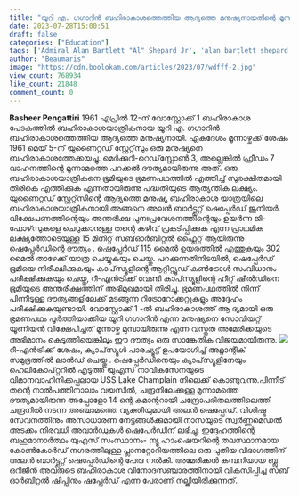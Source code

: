 ```yaml
---
title: "യൂറി എ. ഗഗാറിൻ ബഹിരാകാശത്തെത്തിയ ആദ്യത്തെ മനുഷ്യനായതിന്റെ മൂന്നാഴ്ചക്ക് ശേഷം  യുണൈറ്റഡ് സ്റ്റേറ്റ്‌സും ഒരു മനുഷ്യനെ ബഹിരാകാശത്തേക്കയച്ചു"
date: 2023-07-28T15:00:51
draft: false
categories: ["Education"]
tags: ['Admiral Alan Bartlett "Al" Shepard Jr', 'alan bartlett shepard', "America's first astronaut in space", 'Jr', 'Mercury Program', 'NASA', 'space']
author: "Beaumaris"
image: "https://cdn.boolokam.com/articles/2023/07/wdfff-2.jpg"
view_count: 768934
like_count: 21848
comment_count: 0
---
```


**Basheer Pengattiri** 1961 ഏപ്രിൽ 12-ന് വോസ്റ്റോക്ക് 1 ബഹിരാകാശ പേടകത്തിൽ ബഹിരാകാശയാത്രികനായ യൂറി എ. ഗഗാറിൻ ബഹിരാകാശത്തെത്തിയ ആദ്യത്തെ മനുഷ്യനായി. ഏകദേശം മൂന്നാഴ്ചക്ക് ശേഷം 1961 മെയ് 5-ന് യുണൈറ്റഡ് സ്റ്റേറ്റ്‌സും ഒരു മനുഷ്യനെ ബഹിരാകാശത്തേക്കയച്ചു. മെർക്കുറി-റെഡ്‌സ്റ്റോൺ 3, അല്ലെങ്കിൽ ഫ്രീഡം 7 വാഹനത്തിന്റെ മൂന്നാമത്തെ പറക്കൽ ദൗത്യമായിരുന്നു അത്. ഒരു ബഹിരാകാശയാത്രികനെ ഭൂമിയുടെ ഭ്രമണപഥത്തിൽ എത്തിച്ച് സുരക്ഷിതമായി തിരികെ എത്തിക്കുക എന്നതായിരുന്നു പദ്ധതിയുടെ ആത്യന്തിക ലക്ഷ്യം. യുണൈറ്റഡ് സ്റ്റേറ്റ്‌സിന്റെ ആദ്യത്തെ മനുഷ്യ ബഹിരാകാശ യാത്രയിലെ ബഹിരാകാശയാത്രികനായി അങ്ങനെ അലൻ ബാർട്ട്ലറ്റ് ഷെപ്പേർഡ് ജൂനിയർ. [](https://cdn.boolokam.com/articles/2023/07/wdfff-2.jpg)വിക്ഷേപണത്തിന്റെയും അന്തരീക്ഷ പുനഃപ്രവേശനത്തിന്റെയും ഉയർന്ന ജി-ഫോഴ്‌സുകളെ ചെറുക്കാനുള്ള തന്റെ കഴിവ് പ്രകടിപ്പിക്കുക എന്ന പ്രാഥമിക ലക്ഷ്യത്തോടെയുള്ള 15 മിനിറ്റ് സബ്ഓർബിറ്റൽ ഫ്ലൈറ്റ് ആയിരുന്നു ഷെപ്പേർഡിന്റെ ദൗത്യം . ഷെപ്പേർഡ് 115 മൈൽ ഉയരത്തിൽ എത്തുകയും 302 മൈൽ താഴേക്ക് യാത്ര ചെയ്യുകയും ചെയ്തു. പറക്കുന്നതിനിടയിൽ, ഷെപ്പേർഡ് ഭൂമിയെ നിരീക്ഷിക്കുകയും കാപ്‌സ്യൂളിന്റെ ആറ്റിറ്റ്യൂഡ് കൺട്രോൾ സംവിധാനം പരീക്ഷിക്കുകയും ചെയ്തു, റീ-എൻട്രിക്ക് വേണ്ടി കാപ്‌സ്യൂളിന്റെ ഹീറ്റ് ഷീൽഡിനെ ഭൂമിയുടെ അന്തരീക്ഷത്തിന് അഭിമുഖമായി തിരിച്ചു. ഭ്രമണപഥത്തിൽ നിന്ന് പിന്നീടുള്ള ദൗത്യങ്ങളിലേക്ക് മടങ്ങുന്ന റിട്രോറോക്കറ്റുകളും അദ്ദേഹം പരീക്ഷിക്കുകയുണ്ടായി. വോസ്റ്റോക്ക് 1 -ൽ ബഹിരാകാശത്ത് ആ ദ്യമായി ഒരു ഭ്രമണപഥം പൂർത്തിയാക്കിയ യൂറി ഗഗാറിൻ എന്ന മനുഷ്യനെ സോവിയറ്റ് യൂണിയൻ വിക്ഷേപിച്ചത് മൂന്നാഴ്ച മുമ്പായിരുന്നു എന്ന വസ്തുത അമേരിക്കയുടെ അഭിമാനം കെടുത്തിയെങ്കിലും ഈ ദൗത്യം ഒരു സാങ്കേതിക വിജയമായിരുന്നു. [![](https://cdn.boolokam.com/articles/2023/07/4yyy4.jpg)](https://cdn.boolokam.com/articles/2023/07/4yyy4.jpg)റീ-എൻട്രിക്ക് ശേഷം, ക്യാപ്‌സ്യൂൾ പാരച്യൂട്ട് ഉപയോഗിച്ച് അറ്റ്ലാന്റിക് സമുദ്രത്തിൽ ലാൻഡ് ചെയ്തു . ഷെപ്പേർഡിനെയും ക്യാപ്‌സ്യൂളിനേയും ഹെലികോപ്റ്ററിൽ എടുത്ത് യുഎസ് നാവികസേനയുടെ വിമാനവാഹിനിക്കപ്പലായ USS Lake Champlain നിലെക്ക് കൊണ്ടുവന്നു.പിന്നീട് തന്റെ നാൽപത്തിനാലാം വയസിൽ, ചന്ദ്രനിലേക്കുള്ള മൂന്നാമത്തെ ദൗത്യമായിരുന്ന അപ്പോളോ 14 ന്റെ കമാന്ററായി ചന്ദ്രോപരിതലത്തിലെത്തി ചന്ദ്രനിൽ നടന്ന അഞ്ചാമത്തെ വ്യക്തിയുമായി അലൻ ഷെപ്പേഡ്. വിശിഷ്ട സേവനത്തിനും അസാധാരണ നേട്ടങ്ങൾക്കുമായി നാസയുടെ സ്വർണ്ണമെഡൽ അടക്കം നിരവധി അവാർഡുകൾ ഷെപേർഡിന് ലഭിച്ചു. ഇദ്ദേഹത്തിന്റെ ബഹുമാനാർത്ഥം യുഎസ് സംസ്ഥാനം- ന്യൂ ഹാംഷെയറിന്റെ തലസ്ഥാനമായ കോൺകോർഡ് നഗരത്തിലുള്ള പ്ലാനറ്റോറിയത്തിലെ ഒരു പുതിയ വിഭാഗത്തിന് അലൻ ബാർട്ട്ലറ്റ് ഷെപ്പേർഡിന്റെ പേരു നല്‍കി. അമേരിക്കൻ കമ്പനിയായ ബ്ലൂ ഒറിജിൻ അവരുടെ ബഹിരാകാശ വിനോദസഞ്ചാരത്തിനായി വികസിപ്പിച്ച സബ് ഓർബിറ്റൽ ഷിപ്പിനും ഷപ്പേർഡ് എന്ന പേരാണ് നല്കിയിരിക്കുന്നത്.
